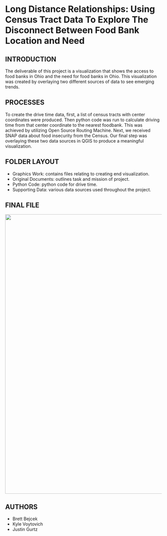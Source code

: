 # Long Distance Relationships: Using Census Tract Data To Explore The Disconnect Between Food Bank Location and Need

INTRODUCTION
-------

The deliverable of this project is a visualization that shows the access to food banks in Ohio and the need for food banks in Ohio. This visualization was created by overlaying two different sources of data to see emerging trends.

PROCESSES
-------

To create the drive time data, first, a list of census tracts with center coordinates were produced. Then python code was run to calculate driving time from that center coordinate to the nearest foodbank. This was achieved by utilizing Open Source Routing Machine. Next, we received SNAP data about food insecurity from the Census. Our final step was overlaying these two data sources in QGIS to produce a meaningful visualization.

FOLDER LAYOUT
-------

* Graphics Work: contains files relating to creating end visualization.
* Original Documents: outlines task and mission of project.
* Python Code: python code for drive time.
* Supporting Data: various data sources used throughout the project.

FINAL FILE
-------

<img src="Final Presentation.jpg" width = "900">

AUTHORS
-------
* Brett Bejcek
* Kyle Voytovich
* Justin Gurtz
